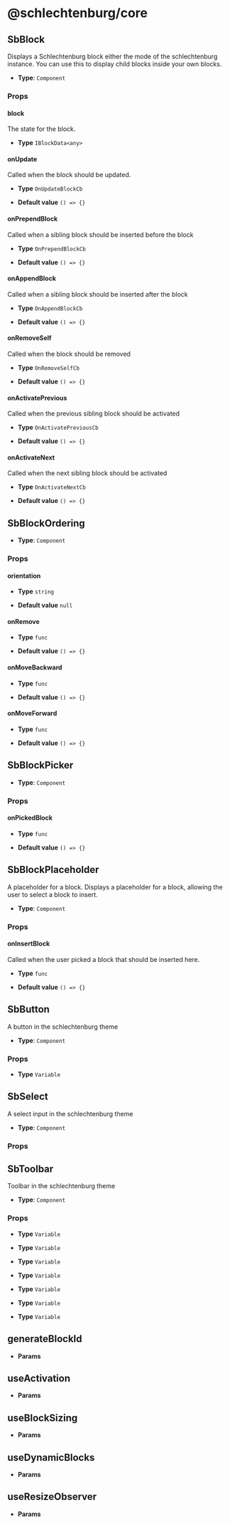 # @schlechtenburg/core

## SbBlock

Displays a Schlechtenburg block either the mode of the schlechtenburg instance.
You can use this to display child blocks inside your own blocks.

- **Type**: `Component`

### Props


#### block

The state for the block.


- **Type** `IBlockData<any>`





#### onUpdate

Called when the block should be updated.


- **Type** `OnUpdateBlockCb`


- **Default value** `() => {}`




#### onPrependBlock

Called when a sibling block should be inserted before the block


- **Type** `OnPrependBlockCb`


- **Default value** `() => {}`




#### onAppendBlock

Called when a sibling block should be inserted after the block


- **Type** `OnAppendBlockCb`


- **Default value** `() => {}`




#### onRemoveSelf

Called when the block should be removed


- **Type** `OnRemoveSelfCb`


- **Default value** `() => {}`




#### onActivatePrevious

Called when the previous sibling block should be activated


- **Type** `OnActivatePreviousCb`


- **Default value** `() => {}`




#### onActivateNext

Called when the next sibling block should be activated


- **Type** `OnActivateNextCb`


- **Default value** `() => {}`




## SbBlockOrdering



- **Type**: `Component`

### Props


#### orientation




- **Type** `string`


- **Default value** `null`




#### onRemove




- **Type** `func`


- **Default value** `() => {}`




#### onMoveBackward




- **Type** `func`


- **Default value** `() => {}`




#### onMoveForward




- **Type** `func`


- **Default value** `() => {}`




## SbBlockPicker



- **Type**: `Component`

### Props


#### onPickedBlock




- **Type** `func`


- **Default value** `() => {}`




## SbBlockPlaceholder

A placeholder for a block.
Displays a placeholder for a block, allowing the user to select a block to insert.

- **Type**: `Component`

### Props


#### onInsertBlock

Called when the user picked a block that should be inserted here.


- **Type** `func`


- **Default value** `() => {}`




## SbButton

A button in the schlechtenburg theme

- **Type**: `Component`

### Props






- **Type** `Variable`



## SbSelect

A select input in the schlechtenburg theme

- **Type**: `Component`

### Props



## SbToolbar

Toolbar in the schlechtenburg theme

- **Type**: `Component`

### Props






- **Type** `Variable`






- **Type** `Variable`






- **Type** `Variable`






- **Type** `Variable`






- **Type** `Variable`






- **Type** `Variable`






- **Type** `Variable`




## generateBlockId





- **Params**



## useActivation





- **Params**



## useBlockSizing





- **Params**



## useDynamicBlocks





- **Params**



## useResizeObserver





- **Params**